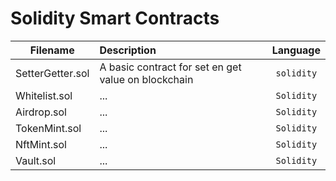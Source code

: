 # Solidity Smart Contracts

| Filename      | Description   | Language  |
| ------------- |:--------------|:---------:|
| SetterGetter.sol      | A basic contract for set en get value on blockchain | `solidity` |
| Whitelist.sol      | ... | `Solidity` |
| Airdrop.sol      | ... | `Solidity` |
| TokenMint.sol      | ... | `Solidity` |
| NftMint.sol      | ... | `Solidity` |
| Vault.sol      | ... | `Solidity` |

